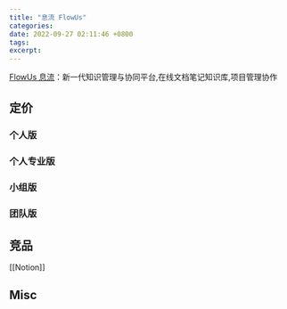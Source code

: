 ```yaml
---
title: "息流 FlowUs"
categories: 
date: 2022-09-27 02:11:46 +0800
tags: 
excerpt: 
---
```




[FlowUs 息流](https://flowus.cn/product)：新一代知识管理与协同平台,在线文档笔记知识库,项目管理协作


## 定价

### 个人版

### 个人专业版

### 小组版

### 团队版



## 竞品


[[Notion]]




## Misc




